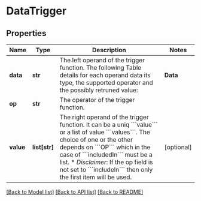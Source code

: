 # DataTrigger

## Properties
Name | Type | Description | Notes
------------ | ------------- | ------------- | -------------
**data** | **str** | The left operand of the trigger function. The following Table details for each operand data its type, the supported operator and the possibly retruned value:  |**Data**|**Type**|**Op**|**Value**| |---|---| ---:| ---:| | Vehicle.alert | List of value | OnChange (at least one)/IncludedIn/EqualTo | Value (ObjetAlert) | | Vehicle.odometer | Integer | equalTo/greaterThan/lowerThan/ | Value | | vehicle.engines.running (boolean) | Boolean | OnChange/equalTo | Value (true/false) | | vehicle.engines.thermic.oil.temp | Integer | equalTo/greaterThan/ lowerThan/ | Value | | vehicle.energy.electric.level | Number | equalTo/greaterThan/ lowerThan/ | Value | | vehicle.energy.electric.autonomy | Number | equalTo/greaterThan/ lowerThan/ | Value | | vehicle.energy.fuel.level | Number | equalTo/greaterThan/ lowerThan/ | Value | | vehicle.energy.fuel.autonomy | Number | equalTo/greaterThan/ lowerThan/ | Value | | vehicle.autonomy (global) | Number | equalTo/greaterThan/ lowerThan/ | Value | | vehicle.energy.charging.status | Enum(ChargingStatusEnum) | OnChange/equalTo | Value | | vehicle.energy.charging.plugged | Boolean | OnChange/equalTo | Value | | vehicle.doorsState.lockedState | N/A | OnChange | Value | | vehicle.doorsState.opening | N/A | OnChange | Value | | vehicle.kinetic.moving| Boolean | OnChange/equalTo | Value (true/false) | | vehicle.kinetic.speed | Number | equalTo/greaterThan/ lowerThan/ | Value | | vehicle.trip| Literal | OnChange| Value(IDTRIP) | | vehicle.maintenance.daysBeforeMaintenance, | Number | OnChange/equalTo/ greaterThan/ lowerThan/ | Value | | vehicle.maintenance.mileageBeforeMaintenance| Number | OnChange/equalTo/ greaterThan/ lowerThan/ | Value | | vehicle.safety.beltWarning | Enum(beltWarning) | OnChange/equalTo | Value | | environment.air.temp | Number | equalTo/greaterThan/lowerThan/ | Value | | privacy.state | Enum(Privacy) | equalTo / OnChange/IncludedIN | Value |  | 
**op** | **str** | The operator of the trigger function. | 
**value** | **list[str]** | The right operand of the trigger function. It can be a uniq &#x60;&#x60;&#x60;value&#x60;&#x60;&#x60; or a list of value &#x60;&#x60;&#x60;values&#x60;&#x60;&#x60;. The choice of one or the other depends on &#x60;&#x60;&#x60;OP&#x60;&#x60;&#x60;  which in the case of &#x60;&#x60;&#x60;includedIn&#x60;&#x60;&#x60; must be a list.   * _Disclaimer_: If the op field is not set to &#x60;&#x60;&#x60;includeIn&#x60;&#x60;&#x60; then only the first item will be used.  | [optional] 

[[Back to Model list]](../../README.md#documentation-for-models) [[Back to API list]](../../README.md#documentation-for-api-endpoints) [[Back to README]](../../README.md)


